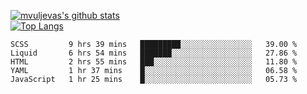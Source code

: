 [![mvuljevas's github stats](https://github-readme-stats.vercel.app/api?username=mvuljevas&show_icons=true&theme=dracula)](https://www.mvuljevas.com)
<br>
[![Top Langs](https://github-readme-stats.vercel.app/api/top-langs/?username=mvuljevas&theme=dracula)](https://www.mvuljevas.com)

<!--START_SECTION:waka-->
```text
SCSS         9 hrs 39 mins   █████████░░░░░░░░░░░░░░░░   39.00 % 
Liquid       6 hrs 54 mins   ███████░░░░░░░░░░░░░░░░░░   27.86 % 
HTML         2 hrs 55 mins   ███░░░░░░░░░░░░░░░░░░░░░░   11.80 % 
YAML         1 hr 37 mins    █░░░░░░░░░░░░░░░░░░░░░░░░   06.58 % 
JavaScript   1 hr 25 mins    █░░░░░░░░░░░░░░░░░░░░░░░░   05.73 %
```
<!--END_SECTION:waka-->
